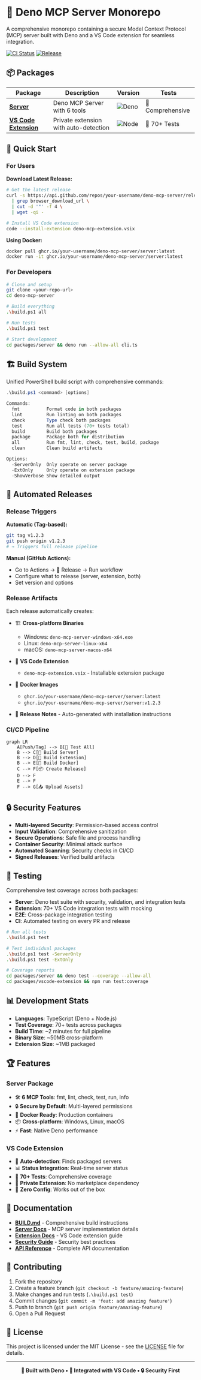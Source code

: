 # 🦕 Deno MCP Server Monorepo

A comprehensive monorepo containing a secure Model Context Protocol (MCP) server
built with Deno and a VS Code extension for seamless integration.

[![CI Status](https://github.com/your-username/deno-mcp-server/workflows/CI/badge.svg)](https://github.com/your-username/deno-mcp-server/actions)
[![Release](https://github.com/your-username/deno-mcp-server/workflows/🚀%20Release/badge.svg)](https://github.com/your-username/deno-mcp-server/releases)

## 📦 Packages

| Package                                             | Description                           | Version                                               | Tests            |
| --------------------------------------------------- | ------------------------------------- | ----------------------------------------------------- | ---------------- |
| **[Server](packages/server/)**                      | Deno MCP Server with 6 tools          | ![Deno](https://img.shields.io/badge/deno-1.40+-blue) | 🧪 Comprehensive |
| **[VS Code Extension](packages/vscode-extension/)** | Private extension with auto-detection | ![Node](https://img.shields.io/badge/node-18+-green)  | 🧪 70+ Tests     |

## 🚀 Quick Start

### For Users

**Download Latest Release:**

```bash
# Get the latest release
curl -s https://api.github.com/repos/your-username/deno-mcp-server/releases/latest \
  | grep browser_download_url \
  | cut -d '"' -f 4 \
  | wget -qi -

# Install VS Code extension
code --install-extension deno-mcp-extension.vsix
```

**Using Docker:**

```bash
docker pull ghcr.io/your-username/deno-mcp-server/server:latest
docker run -it ghcr.io/your-username/deno-mcp-server/server:latest
```

### For Developers

```bash
# Clone and setup
git clone <your-repo-url>
cd deno-mcp-server

# Build everything
.\build.ps1 all

# Run tests
.\build.ps1 test

# Start development
cd packages/server && deno run --allow-all cli.ts
```

## 🏗️ Build System

Unified PowerShell build script with comprehensive commands:

```powershell
.\build.ps1 <command> [options]

Commands:
  fmt          Format code in both packages  
  lint         Run linting on both packages
  check        Type check both packages
  test         Run all tests (70+ tests total)
  build        Build both packages 
  package      Package both for distribution
  all          Run fmt, lint, check, test, build, package
  clean        Clean build artifacts

Options:
  -ServerOnly  Only operate on server package
  -ExtOnly     Only operate on extension package  
  -ShowVerbose Show detailed output
```

## 🤖 Automated Releases

### Release Triggers

**Automatic (Tag-based):**

```bash
git tag v1.2.3
git push origin v1.2.3
# → Triggers full release pipeline
```

**Manual (GitHub Actions):**

- Go to Actions → 🚀 Release → Run workflow
- Configure what to release (server, extension, both)
- Set version and options

### Release Artifacts

Each release automatically creates:

- 🏗️ **Cross-platform Binaries**
  - Windows: `deno-mcp-server-windows-x64.exe`
  - Linux: `deno-mcp-server-linux-x64`
  - macOS: `deno-mcp-server-macos-x64`

- 🎯 **VS Code Extension**
  - `deno-mcp-extension.vsix` - Installable extension package

- 🐳 **Docker Images**
  - `ghcr.io/your-username/deno-mcp-server/server:latest`
  - `ghcr.io/your-username/deno-mcp-server/server:v1.2.3`

- 📝 **Release Notes** - Auto-generated with installation instructions

### CI/CD Pipeline

```mermaid
graph LR
    A[Push/Tag] --> B[🧪 Test All]
    B --> C[🦕 Build Server]
    B --> D[🎯 Build Extension] 
    B --> E[🐳 Build Docker]
    C --> F[📦 Create Release]
    D --> F
    E --> F
    F --> G[📤 Upload Assets]
```

## 🔒 Security Features

- **Multi-layered Security**: Permission-based access control
- **Input Validation**: Comprehensive sanitization
- **Secure Operations**: Safe file and process handling
- **Container Security**: Minimal attack surface
- **Automated Scanning**: Security checks in CI/CD
- **Signed Releases**: Verified build artifacts

## 🧪 Testing

Comprehensive test coverage across both packages:

- **Server**: Deno test suite with security, validation, and integration tests
- **Extension**: 70+ VS Code integration tests with mocking
- **E2E**: Cross-package integration testing
- **CI**: Automated testing on every PR and release

```bash
# Run all tests
.\build.ps1 test

# Test individual packages
.\build.ps1 test -ServerOnly
.\build.ps1 test -ExtOnly

# Coverage reports
cd packages/server && deno test --coverage --allow-all
cd packages/vscode-extension && npm run test:coverage
```

## 📊 Development Stats

- **Languages**: TypeScript (Deno + Node.js)
- **Test Coverage**: 70+ tests across packages
- **Build Time**: ~2 minutes for full pipeline
- **Binary Size**: ~50MB cross-platform
- **Extension Size**: ~1MB packaged

## 🏆 Features

### Server Package

- 🛠️ **6 MCP Tools**: fmt, lint, check, test, run, info
- 🔒 **Secure by Default**: Multi-layered permissions
- 🐳 **Docker Ready**: Production containers
- 📦 **Cross-platform**: Windows, Linux, macOS
- ⚡ **Fast**: Native Deno performance

### VS Code Extension

- 🎯 **Auto-detection**: Finds packaged servers
- 📊 **Status Integration**: Real-time server status
- 🧪 **70+ Tests**: Comprehensive coverage
- 🔌 **Private Extension**: No marketplace dependency
- 🚀 **Zero Config**: Works out of the box

## 📖 Documentation

- **[BUILD.md](BUILD.md)** - Comprehensive build instructions
- **[Server Docs](packages/server/)** - MCP server implementation details
- **[Extension Docs](packages/vscode-extension/)** - VS Code extension guide
- **[Security Guide](packages/server/docs/security.md)** - Security best
  practices
- **[API Reference](packages/server/docs/api.md)** - Complete API documentation

## 🤝 Contributing

1. Fork the repository
2. Create a feature branch (`git checkout -b feature/amazing-feature`)
3. Make changes and run tests (`.\build.ps1 test`)
4. Commit changes (`git commit -m 'feat: add amazing feature'`)
5. Push to branch (`git push origin feature/amazing-feature`)
6. Open a Pull Request

## 📄 License

This project is licensed under the MIT License - see the [LICENSE](LICENSE) file
for details.

---

<p align="center">
  <strong>🚀 Built with Deno • 🎯 Integrated with VS Code • 🔒 Security First</strong>
</p>
